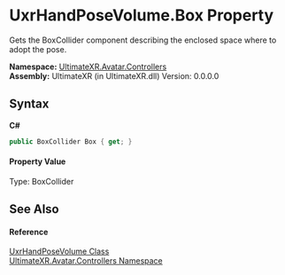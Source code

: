 # UxrHandPoseVolume.Box Property 
 

Gets the BoxCollider component describing the enclosed space where to adopt the pose.

**Namespace:**&nbsp;<a href="N_UltimateXR_Avatar_Controllers">UltimateXR.Avatar.Controllers</a><br />**Assembly:**&nbsp;UltimateXR (in UltimateXR.dll) Version: 0.0.0.0

## Syntax

**C#**<br />
``` C#
public BoxCollider Box { get; }
```


#### Property Value
Type: BoxCollider

## See Also


#### Reference
<a href="T_UltimateXR_Avatar_Controllers_UxrHandPoseVolume">UxrHandPoseVolume Class</a><br /><a href="N_UltimateXR_Avatar_Controllers">UltimateXR.Avatar.Controllers Namespace</a><br />